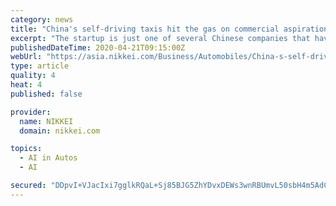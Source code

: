 ```yaml
---
category: news
title: "China's self-driving taxis hit the gas on commercial aspirations"
excerpt: "The startup is just one of several Chinese companies that have advanced to the stage where they can offer self-driving taxi services to the public. Internet search engine Baidu rolled out a fleet of 45 robotaxis in the central Chinese city of Changsha last September and then expanded the service to Beijing and Cangzhou in Hebei Province ..."
publishedDateTime: 2020-04-21T09:15:00Z
webUrl: "https://asia.nikkei.com/Business/Automobiles/China-s-self-driving-taxis-hit-the-gas-on-commercial-aspirations"
type: article
quality: 4
heat: 4
published: false

provider:
  name: NIKKEI
  domain: nikkei.com

topics:
  - AI in Autos
  - AI

secured: "DDpvI+VJacIxi7gglkRQaL+Sj85BJG5ZhYDvxDEWs3wnRBUmvL50sbH4m5AdCCdX+RDydgT2vhar4fVQfASZDpvTmeZGxkm+flcvrPlXfMRaN66f/WI+A3usok3MEahJcbFvcn9GaOVzpoJKHTcSbc8EUC5fPLcNQL3kd0oebEXsKtudvJ622LVXRAAjYzCBvF4ntxxMqtPMDucepMOg0cYLrAa/sNnG7NvEtH+i9EGN5ium0AU0i+pOzTR5pdfZjSC4qwWZdI1JypKQRZAFg12PQKMnUjie0jEJpUU6zAGFRVSaGy5T5o5zpaOF/y8m+3KyC683T1Q4lfamkZY1InoZN5I8KYUWdKffxjcvzgMOx1zxBU7KzHolbN6zUsr/sNlWenoAQlKZoyhgZsQkd5GF/7WUdQajgZmioZEErUhkxYssAjb562wq/4/FgPemcRpCl0LvkdRJDyqm826HcwENONe1toaQmSbb2AhEcAU=;MBswH8DfMy2LJgIXEAZEgg=="
---
```


